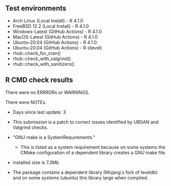 ## Test environments
* Arch Linux (Local Install) - R 4.1.0
* FreeBSD 12.2 (Local Install) - R 4.1.0
* Windows-Latest (GitHub Actions) - R 4.1.0
* MacOS-Latest (GitHub Actions) - R 4.1.0
* Ubuntu-20.04 (GitHub Actions) - R 4.1.0
* Ubuntu-20.04 (GitHub Actions) - R (devel)
* rhub::check_for_cran()
* rhub::check_with_valgrind()
* rhub::check_with_sanitizers()

## R CMD check results

There were no ERRRORs or WARNINGS.

There were NOTEs.

 - Days since last update: 3
  * This submission is a patch to correct issues identified by UBSAN and Valgrind checks.

 - "GNU make is a SystemRequirements."
   * This is listed as a system requirement because on some systems the CMake configuration of a dependent library creates a GNU make file.

 - installed size is 7.3Mb
  * The package contains a dependent library (Mojang's fork of leveldb) and on some systems (ubuntu) this library large when compiled.

